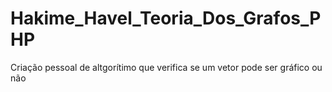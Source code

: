 # Hakime_Havel_Teoria_Dos_Grafos_PHP
 Criação pessoal de altgorítimo que verifica se um vetor pode ser gráfico ou não
